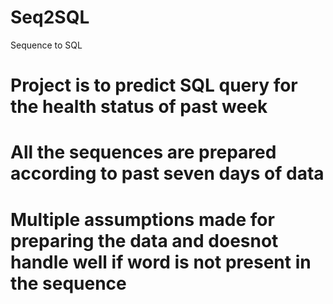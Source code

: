 # Seq2SQL
Sequence to SQL
# Project is to predict SQL query for the health status of past week
# All the sequences are prepared according to past seven days of data
# Multiple assumptions made for preparing the data and doesnot handle well if word is not present in the sequence
